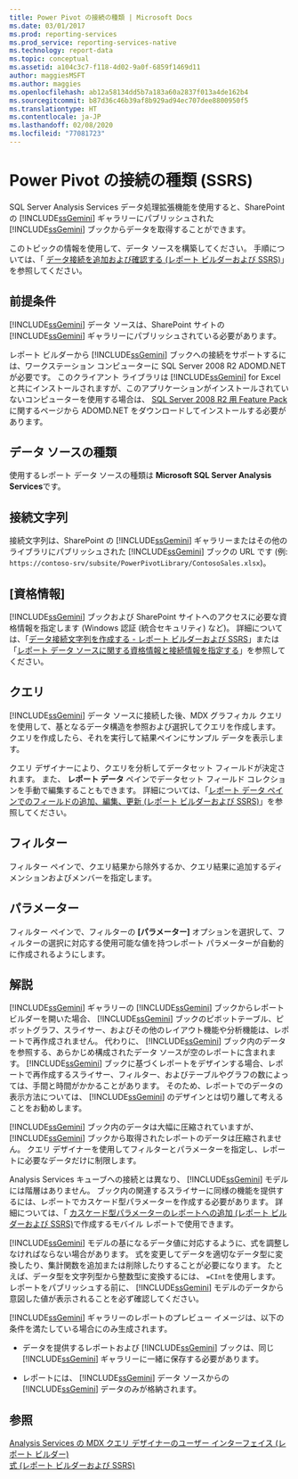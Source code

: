 ```yaml
---
title: Power Pivot の接続の種類 | Microsoft Docs
ms.date: 03/01/2017
ms.prod: reporting-services
ms.prod_service: reporting-services-native
ms.technology: report-data
ms.topic: conceptual
ms.assetid: a104c3c7-f118-4d02-9a0f-6859f1469d11
author: maggiesMSFT
ms.author: maggies
ms.openlocfilehash: ab12a58134dd5b7a183a60a2837f013a4de162b4
ms.sourcegitcommit: b87d36c46b39af8b929ad94ec707dee8800950f5
ms.translationtype: HT
ms.contentlocale: ja-JP
ms.lasthandoff: 02/08/2020
ms.locfileid: "77081723"
---
```

# <a name="power-pivot-connection-type-ssrs"></a>Power Pivot の接続の種類 (SSRS)
  SQL Server Analysis Services データ処理拡張機能を使用すると、SharePoint の [!INCLUDE[ssGemini](../../includes/ssgemini-md.md)] ギャラリーにパブリッシュされた [!INCLUDE[ssGemini](../../includes/ssgemini-md.md)] ブックからデータを取得することができます。  
  
 このトピックの情報を使用して、データ ソースを構築してください。 手順については、「 [データ接続を追加および確認する (レポート ビルダーおよび SSRS)](../../reporting-services/report-data/add-and-verify-a-data-connection-report-builder-and-ssrs.md)」を参照してください。  
  
## <a name="prerequisites"></a>前提条件  
 [!INCLUDE[ssGemini](../../includes/ssgemini-md.md)] データ ソースは、SharePoint サイトの [!INCLUDE[ssGemini](../../includes/ssgemini-md.md)] ギャラリーにパブリッシュされている必要があります。  
  
 レポート ビルダーから [!INCLUDE[ssGemini](../../includes/ssgemini-md.md)] ブックへの接続をサポートするには、ワークステーション コンピューターに SQL Server 2008 R2 ADOMD.NET が必要です。 このクライアント ライブラリは [!INCLUDE[ssGemini](../../includes/ssgemini-md.md)] for Excel と共にインストールされますが、このアプリケーションがインストールされていないコンピューターを使用する場合は、 [SQL Server 2008 R2 用 Feature Pack](https://www.microsoft.com/download/details.aspx?id=16978)に関するページから ADOMD.NET をダウンロードしてインストールする必要があります。  
  
## <a name="data-source-type"></a>データ ソースの種類  
 使用するレポート データ ソースの種類は **Microsoft SQL Server Analysis Services**です。  
  
## <a name="connection-string"></a>接続文字列  
 接続文字列は、SharePoint の [!INCLUDE[ssGemini](../../includes/ssgemini-md.md)] ギャラリーまたはその他のライブラリにパブリッシュされた [!INCLUDE[ssGemini](../../includes/ssgemini-md.md)] ブックの URL です (例: `https://contoso-srv/subsite/PowerPivotLibrary/ContosoSales.xlsx`)。  
  
## <a name="credentials"></a>[資格情報]  
 [!INCLUDE[ssGemini](../../includes/ssgemini-md.md)] ブックおよび SharePoint サイトへのアクセスに必要な資格情報を指定します (Windows 認証 (統合セキュリティ) など)。 詳細については、「[データ接続文字列を作成する - レポート ビルダーおよび SSRS](../../reporting-services/report-data/data-connections-data-sources-and-connection-strings-report-builder-and-ssrs.md)」または「[レポート データ ソースに関する資格情報と接続情報を指定する](specify-credential-and-connection-information-for-report-data-sources.md)」を参照してください。  
  
## <a name="queries"></a>クエリ  
 [!INCLUDE[ssGemini](../../includes/ssgemini-md.md)] データ ソースに接続した後、MDX グラフィカル クエリを使用して、基となるデータ構造を参照および選択してクエリを作成します。 クエリを作成したら、それを実行して結果ペインにサンプル データを表示します。  
  
 クエリ デザイナーにより、クエリを分析してデータセット フィールドが決定されます。 また、 **レポート データ** ペインでデータセット フィールド コレクションを手動で編集することもできます。 詳細については、「[レポート データ ペインでのフィールドの追加、編集、更新 &#40;レポート ビルダーおよび SSRS&#41;](../../reporting-services/report-data/add-edit-refresh-fields-in-the-report-data-pane-report-builder-and-ssrs.md)」を参照してください。  
  
## <a name="filters"></a>フィルター  
 フィルター ペインで、クエリ結果から除外するか、クエリ結果に追加するディメンションおよびメンバーを指定します。  
  
## <a name="parameters"></a>パラメーター  
 フィルター ペインで、フィルターの **[パラメーター]** オプションを選択して、フィルターの選択に対応する使用可能な値を持つレポート パラメーターが自動的に作成されるようにします。  
  
## <a name="remarks"></a>解説  
 [!INCLUDE[ssGemini](../../includes/ssgemini-md.md)] ギャラリーの [!INCLUDE[ssGemini](../../includes/ssgemini-md.md)] ブックからレポート ビルダーを開いた場合、 [!INCLUDE[ssGemini](../../includes/ssgemini-md.md)] ブックのピボットテーブル、ピボットグラフ、スライサー、およびその他のレイアウト機能や分析機能は、レポートで再作成されません。 代わりに、 [!INCLUDE[ssGemini](../../includes/ssgemini-md.md)] ブック内のデータを参照する、あらかじめ構成されたデータ ソースが空のレポートに含まれます。 [!INCLUDE[ssGemini](../../includes/ssgemini-md.md)] ブックに基づくレポートをデザインする場合、レポートで再作成するスライサー、フィルター、およびテーブルやグラフの数によっては、手間と時間がかかることがあります。 そのため、レポートでのデータの表示方法については、 [!INCLUDE[ssGemini](../../includes/ssgemini-md.md)] のデザインとは切り離して考えることをお勧めします。  
  
 [!INCLUDE[ssGemini](../../includes/ssgemini-md.md)] ブック内のデータは大幅に圧縮されていますが、 [!INCLUDE[ssGemini](../../includes/ssgemini-md.md)] ブックから取得されたレポートのデータは圧縮されません。 クエリ デザイナーを使用してフィルターとパラメーターを指定し、レポートに必要なデータだけに制限します。  
  
 Analysis Services キューブへの接続とは異なり、 [!INCLUDE[ssGemini](../../includes/ssgemini-md.md)] モデルには階層はありません。 ブック内の関連するスライサーに同様の機能を提供するには、レポートでカスケード型パラメーターを作成する必要があります。 詳細については、「 [カスケード型パラメーターのレポートへの追加 (レポート ビルダーおよび SSRS)](../../reporting-services/report-design/add-cascading-parameters-to-a-report-report-builder-and-ssrs.md)で作成するモバイル レポートで使用できます。  
  
 [!INCLUDE[ssGemini](../../includes/ssgemini-md.md)] モデルの基になるデータ値に対応するように、式を調整しなければならない場合があります。 式を変更してデータを適切なデータ型に変換したり、集計関数を追加または削除したりすることが必要になります。 たとえば、データ型を文字列型から整数型に変換するには、 `=CInt`を使用します。 レポートをパブリッシュする前に、 [!INCLUDE[ssGemini](../../includes/ssgemini-md.md)] モデルのデータから意図した値が表示されることを必ず確認してください。  
  
 [!INCLUDE[ssGemini](../../includes/ssgemini-md.md)] ギャラリーのレポートのプレビュー イメージは、以下の条件を満たしている場合にのみ生成されます。  
  
-   データを提供するレポートおよび [!INCLUDE[ssGemini](../../includes/ssgemini-md.md)] ブックは、同じ [!INCLUDE[ssGemini](../../includes/ssgemini-md.md)] ギャラリーに一緒に保存する必要があります。  
  
-   レポートには、 [!INCLUDE[ssGemini](../../includes/ssgemini-md.md)] データ ソースからの [!INCLUDE[ssGemini](../../includes/ssgemini-md.md)] データのみが格納されます。  
  
## <a name="see-also"></a>参照  
 [Analysis Services の MDX クエリ デザイナーのユーザー インターフェイス &#40;レポート ビルダー&#41;](https://msdn.microsoft.com/library/7e288eee-2d37-485e-a6a0-dbba5e041e26)   
 [式 &#40;レポート ビルダーおよび SSRS&#41;](../../reporting-services/report-design/expressions-report-builder-and-ssrs.md)  
  
  
